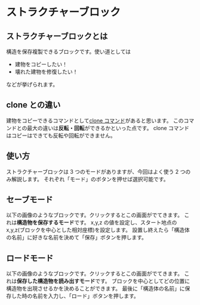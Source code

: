 # ストラクチャーブロック

## ストラクチャーブロックとは

構造を保存複製できるブロックです。使い道としては

- 建物をコピーしたい！
- 壊れた建物を修復したい！

などが挙げられます。

## clone との違い

建物をコピーできるコマンドとして[clone コマンド](/command/clone)があると思います。
このコマンドとの最大の違いは**反転・回転**ができるかといった点です。
clone コマンドはコピーはできても反転や回転ができません。

## 使い方

ストラクチャーブロックは 3 つのモードがありますが、今回はよく使う 2 つのみ解説します。
それぞれ「モード」のボタンを押せば選択可能です。

## セーブモード

以下の画像のようなブロックです。クリックするとこの画面がでてきます。
これは**構造物を保存するモード**です。
x,y,z の値を設定し、スタート地点の x,y,z(ブロックを中心とした相対座標)を設定します。
設置し終えたら「構造体の名前」に好きな名前を決めて「保存」ボタンを押します。

## ロードモード

以下の画像のようなブロックです。クリックするとこの画面がでてきます。
これは**保存した構造物を読み出すモード**です。
ブロックを中心としてどの位置に構造物を出現させるかを決めることができます。
最後に「構造体の名前」に保存した時の名前を入力し、「ロード」ボタンを押します。

